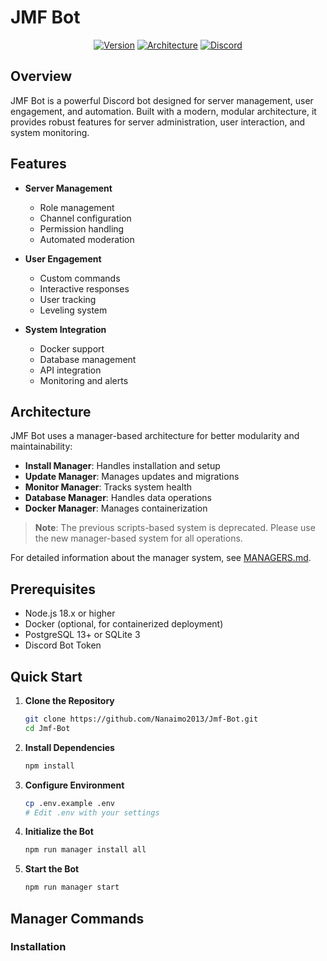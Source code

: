 # JMF Bot

<div align="center">

[![Version](https://img.shields.io/badge/Version-1.1.1-blue.svg?style=for-the-badge)](https://github.com/Nanaimo2013/Jmf-Bot/releases)
[![Architecture](https://img.shields.io/badge/Architecture-Modular-green.svg?style=for-the-badge)](https://github.com/Nanaimo2013/Jmf-Bot/docs/ARCHITECTURE.md)
[![Discord](https://img.shields.io/discord/123456789?style=for-the-badge&logo=discord)](https://discord.gg/jmf)

</div>

## Overview

JMF Bot is a powerful Discord bot designed for server management, user engagement, and automation. Built with a modern, modular architecture, it provides robust features for server administration, user interaction, and system monitoring.

## Features

- **Server Management**
  - Role management
  - Channel configuration
  - Permission handling
  - Automated moderation

- **User Engagement**
  - Custom commands
  - Interactive responses
  - User tracking
  - Leveling system

- **System Integration**
  - Docker support
  - Database management
  - API integration
  - Monitoring and alerts

## Architecture

JMF Bot uses a manager-based architecture for better modularity and maintainability:

- **Install Manager**: Handles installation and setup
- **Update Manager**: Manages updates and migrations
- **Monitor Manager**: Tracks system health
- **Database Manager**: Handles data operations
- **Docker Manager**: Manages containerization

> **Note**: The previous scripts-based system is deprecated. Please use the new manager-based system for all operations.

For detailed information about the manager system, see [MANAGERS.md](docs/MANAGERS.md).

## Prerequisites

- Node.js 18.x or higher
- Docker (optional, for containerized deployment)
- PostgreSQL 13+ or SQLite 3
- Discord Bot Token

## Quick Start

1. **Clone the Repository**
   ```bash
   git clone https://github.com/Nanaimo2013/Jmf-Bot.git
   cd Jmf-Bot
   ```

2. **Install Dependencies**
   ```bash
   npm install
   ```

3. **Configure Environment**
   ```bash
   cp .env.example .env
   # Edit .env with your settings
   ```

4. **Initialize the Bot**
   ```bash
   npm run manager install all
   ```

5. **Start the Bot**
   ```bash
   npm run manager start
   ```

## Manager Commands

### Installation